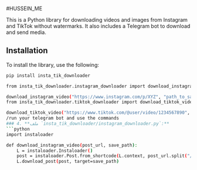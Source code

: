 #HUSSEIN_ME

This is a Python library for downloading videos and images from Instagram and TikTok without watermarks. It also includes a Telegram bot to download and send media.

## Installation

To install the library, use the following:
```bash
pip install insta_tik_downloader

from insta_tik_downloader.instagram_downloader import download_instagram_video

download_instagram_video("https://www.instagram.com/p/XYZ", "path_to_save_video")
from insta_tik_downloader.tiktok_downloader import download_tiktok_video

download_tiktok_video("https://www.tiktok.com/@user/video/1234567890", "path_to_save_video")
/run your telegram bot and use the commands
### 4. **ملف `insta_tik_downloader/instagram_downloader.py`:**
```python
import instaloader

def download_instagram_video(post_url, save_path):
    L = instaloader.Instaloader()
    post = instaloader.Post.from_shortcode(L.context, post_url.split("/")[-2])
    L.download_post(post, target=save_path)
